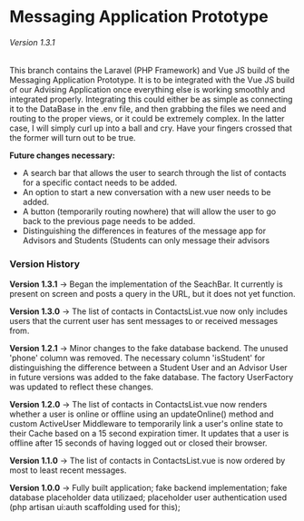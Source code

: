 <h1>Messaging Application Prototype</h1>

<h6>Version 1.3.1</h6>

<p>This branch contains the Laravel (PHP Framework) and Vue JS build of the Messaging Application Prototype. It is to be integrated with the Vue JS build of our Advising Application once everything else is working smoothly and integrated properly. Integrating this could either be as simple as connecting it to the DataBase in the .env file, and then grabbing the files we need and routing to the proper views, or it could be extremely complex. In the latter case, I will simply curl up into a ball and cry. Have your fingers crossed that the former will turn out to be true.</p>

<p><b>Future changes necessary:</b></p>
<ul>
<!--     <li>The list of contacts in ContactsList.vue needs to be ordered by most to least recent messages. Currently it is ordered by most to least unread messages.</li> -->
<!--     <li>The list of contacts in ContactsList.vue needs to only include users that the user currently logged in has already started conversations with. Currently it contains all users in the mysql users table.</li> -->
    <li>A search bar that allows the user to search through the list of contacts for a specific contact needs to be added.</li>
    <li>An option to start a new conversation with a new user needs to be added.</li>
    <li>A button (temporarily routing nowhere) that will allow the user to go back to the previous page needs to be added.</li>
    <li>Distinguishing the differences in features of the message app for Advisors and Students (Students can only message their advisors</li>
</ul>

<h3>Version History</h3>
<p><b>Version 1.3.1</b> -> Began the implementation of the SeachBar. It currently is present on screen and posts a query in the URL, but it does not yet function.</p>
<p><b>Version 1.3.0</b> -> The list of contacts in ContactsList.vue now only includes users that the current user has sent messages to or received messages from.</p>
<p><b>Version 1.2.1</b> -> Minor changes to the fake database backend. The unused 'phone' column was removed. The necessary column 'isStudent' for distinguishing the difference between a Student User and an Advisor User in future versions was added to the fake database. The factory UserFactory was updated to reflect these changes.</p>
<p><b>Version 1.2.0</b> -> The list of contacts in ContactsList.vue now renders whether a user is online or offline using an updateOnline() method and custom ActiveUser Middleware to temporarily link a user's online state to their Cache based on a 15 second expiration timer. It updates that a user is offline after 15 seconds of having logged out or closed their browser.</p>
<p><b>Version 1.1.0</b> -> The list of contacts in ContactsList.vue is now ordered by most to least recent messages.</p>
<p><b>Version 1.0.0</b> -> Fully built application; fake backend implementation; fake database placeholder data utilizaed; placeholder user authentication used (php artisan ui:auth scaffolding used for this);</p>
